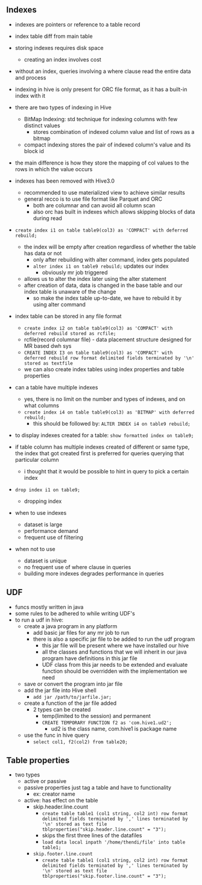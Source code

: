 ## Indexes
- indexes are pointers or reference to a table record
- index table diff from main table
- storing indexes requires disk space
	- creating an index involves cost
- without an index, queries involving a where clause read the entire data and process
- indexing in hive is only present for ORC file format, as it has a built-in index with it
- there are two types of indexing in Hive
	- BitMap Indexing: std technique for indexing columns with few distinct values
		- stores combination of indexed column value and list of rows as a bitmap
	- compact indexing stores the pair of indexed column's value and its block id
- the main difference is how they store the mapping of col values to the rows in which the value occurs
- indexes has been removed with Hive3.0
	- recommended to use materialized view to achieve similar results
	- general recco is to use file format like Parquet and ORC
		- both are columnar and can avoid all column scan
		- also orc has built in indexes which allows skipping blocks of data during read
- `create index i1 on table table9(col3) as 'COMPACT' with deferred rebuild;`
	- the index will be empty after creation regardless of whether the table has data or not
		- only after rebuilding with alter command, index gets populated
		- `alter index i1 on table9 rebuild;` updates our index
			- obviously mr job triggered
	- allows us to alter the index later using the alter statement
	- after creation of data, data is changed in the base table and our index table is unaware of the change
		- so make the index table up-to-date, we have to rebuild it by using alter command
- index table can be stored in any file format
	- `create index i2 on table table9(col3) as 'COMPACT' with deferred rebuild stored as rcfile;`
	- rcfile(record columnar file) - data placement structure designed for MR based dwh sys
	- `CREATE INDEX I3 on table table9(col3) as 'COMPACT' with deferred rebuild row format delimited fields terminated by '\n' stored as textfile`
	- we can also create index tables using index properties and table properties 

- can a table have multiple indexes
	- yes, there is no limit on the number and types of indexes, and on what columns
	- `create index i4 on table table9(col3) as 'BITMAP' with deferred rebuild;`
		- this should be followed by: `ALTER INDEX i4 on table9 rebuild;`
- to display indexes created for a table: `show formatted index on table9;`
- if table column has multiple indexes created of different or same type, the index that got created first is preferred for queries querying that particular column
	- i thought that it would be possible to hint in query to pick a certain index
- `drop index i1 on table9;`
	- dropping index
- when to use indexes
	- dataset is large
	- performance demand
	- frequent use of filtering
- when not to use
	- dataset is unique
	- no frequent use of where clause in queries
	- building more indexes degrades performance in queries

## UDF
- funcs mostly written in java
- some rules to be adhered to while writing UDF's
- to run a udf in hive:
	- create a java program in any platform
		- add basic jar files for any mr job to run
		- there is also a specific jar file to be added to run the udf program
			- this jar file will be present where we have installed our hive
			- all the classes and functions that we will inherit in our java program have definitions in this jar file
			- UDF class from this jar needs to be extended and evaluate function should be overridden with the implementation we need
	- save or convert the program into jar file
	- add the jar file into Hive shell
		- `add jar /path/to/jarfile.jar;`
	- create a function of the jar file added
		- 2 types can be created
			- temp(limited to the session) and permanent
			- `CREATE TEMPORARY FUNCTION f2 as 'com.hive1.ud2';`
				- ud2 is the class name, com.hive1 is package name
	- use the func in hive query
		- `select col1, f2(col2) from table20;`

## Table properties
- two types 
	- active or passive
	- passive properties just tag a table and have to functionality
		- ex: creator name
	- active: has effect on the table
		- skip.header.line.count
			- `create table table1 (col1 string, col2 int) row format delimited fields terminated by ',' lines terminated by '\n' stored as text file tblproperties("skip.header.line.count" = "3");`
			- skips the first three lines of the datafiles
			- `load data local inpath '/home/thendi/file' into table table1;`
		- `skip.footer.line.count`
			- `create table table1 (col1 string, col2 int) row format delimited fields terminated by ',' lines terminated by '\n' stored as text file tblproperties("skip.footer.line.count" = "3");`